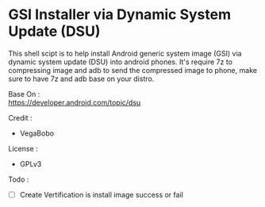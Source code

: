 # GSI Installer via Dynamic System Update (DSU)
This shell scipt is to help install Android generic system image (GSI) via dynamic system update (DSU) into android phones. It's require 7z to compressing image and adb to send the compressed image to phone, make sure to have 7z and adb base on your distro.

Base On :  
https://developer.android.com/topic/dsu

Credit :  
- VegaBobo

License :
- GPLv3

Todo :
- [ ] Create Vertification is install image success or fail